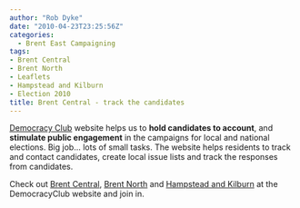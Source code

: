 ```yaml
---
author: "Rob Dyke"
date: "2010-04-23T23:25:56Z"
categories:
  - Brent East Campaigning
tags:
- Brent Central
- Brent North
- Leaflets
- Hampstead and Kilburn
- Election 2010
title: Brent Central - track the candidates
---
```

[Democracy Club](http://www.democracyclub.org.uk "Democracy Club") website helps us to **hold candidates to account**, and **stimulate public engagement** in the campaigns for local and national elections. Big job... lots of small tasks. The website helps residents to track and contact candidates, create local issue lists and track the responses from candidates.

Check out [Brent Central](http://www.democracyclub.org.uk/constituencies/brent-central/ "Democracy Club - Brent Central"), [Brent North](http://www.democracyclub.org.uk/constituencies/brent-north/ "Democracy Club - Brent North") and [Hampstead and Kilburn](http://www.democracyclub.org.uk/constituencies/hampstead-and-kilburn/ "Democracy Club - Hampstead and Kilburn") at the DemocracyClub website and join in.
